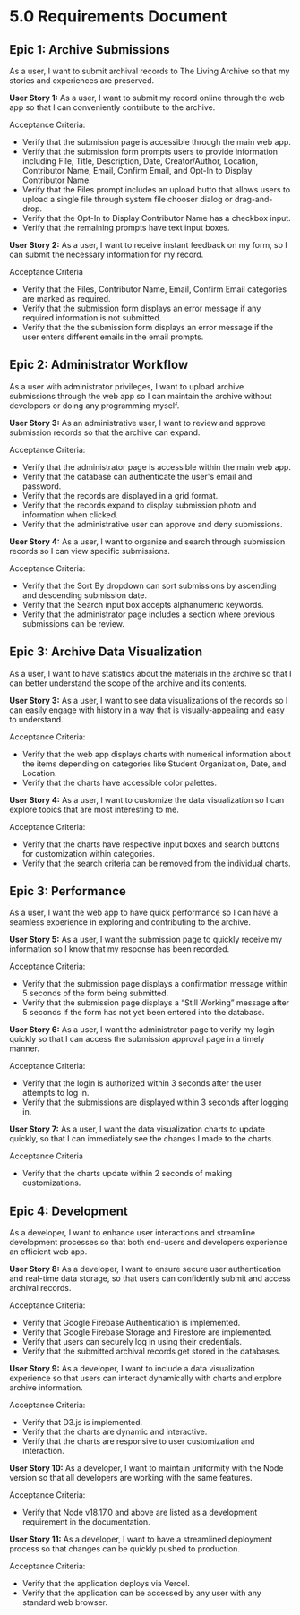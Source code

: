 # 5.0 Requirements Document
## Epic 1: Archive Submissions
As a user, I want to submit archival records to The Living Archive so that my stories and experiences are preserved.

**User Story 1:** As a user, I want to submit my record online through the web app so that I can conveniently contribute to the archive.

Acceptance Criteria:
- Verify that the submission page is accessible through the main web app.
- Verify that the submission form prompts users to provide information including File, Title, Description, Date, Creator/Author, Location, Contributor Name, Email, Confirm Email, and Opt-In to Display Contributor Name.
- Verify that the Files prompt includes an upload butto that allows users to upload a single file through system file chooser dialog or drag-and-drop.
- Verify that the Opt-In to Display Contributor Name has a checkbox input.
- Verify that the remaining prompts have text input boxes.

**User Story 2:** As a user, I want to receive instant feedback on my form, so I can submit the necessary information for my record.

Acceptance Criteria
- Verify that the Files, Contributor Name, Email, Confirm Email categories are marked as required.
- Verify that the submission form displays an error message if any required information is not submitted.
- Verify that the the submission form displays an error message if the user enters different emails in the email prompts.

## Epic 2: Administrator Workflow
As a user with administrator privileges, I want to upload archive submissions through the web app so I can maintain the archive without developers or doing any programming myself.

**User Story 3:** As an administrative user, I want to review and approve submission records so that the archive can expand.

Acceptance Criteria:
- Verify that the administrator page is accessible within the main web app.
- Verify that the database can authenticate the user's email and password.
- Verify that the records are displayed in a grid format.
- Verify that the records expand to display submission photo and information when clicked.
- Verify that the administrative user can approve and deny submissions.

**User Story 4:** As a user, I want to organize and search through submission records so I can view specific submissions.

Acceptance Criteria:
- Verify that the Sort By dropdown can sort submissions by ascending and descending submission date.
- Verify that the Search input box accepts alphanumeric keywords.
- Verify that the administrator page includes a section where previous submissions can be review.

## Epic 3: Archive Data Visualization
As a user, I want to have statistics about the materials in the archive so that I can better understand the scope of the archive and its contents.

**User Story 3:** As a user, I want to see data visualizations of the records so I can easily engage with history in a way that is visually-appealing and easy to understand.

Acceptance Criteria:
- Verify that the web app displays charts with numerical information about the items depending on categories like Student Organization, Date, and Location.
- Verify that the charts have accessible color palettes.

**User Story 4:** As a user, I want to customize the data visualization so I can explore topics that are most interesting to me.

Acceptance Criteria:
- Verify that the charts have respective input boxes and search buttons for customization within categories.
- Verify that the search criteria can be removed from the individual charts.

## Epic 3: Performance
As a user, I want the web app to have quick performance so I can have a seamless experience in exploring and contributing to the archive. 

**User Story 5:** As a user, I want the submission page to quickly receive my information so I know that my response has been recorded.

Acceptance Criteria:
- Verify that the submission page displays a confirmation message within 5 seconds of the form being submitted.
- Verify that the submission page displays a “Still Working” message after 5 seconds if the form has not yet been entered into the database.

**User Story 6:** As a user, I want the administrator page to verify my login quickly so that I can access the submission approval page in a timely manner.

Acceptance Criteria:
- Verify that the login is authorized within 3 seconds after the user attempts to log in.
- Verify that the submissions are displayed within 3 seconds after logging in.

**User Story 7:** As a user, I want the data visualization charts to update quickly, so that I can immediately see the changes I made to the charts.

Acceptance Criteria

- Verify that the charts update within 2 seconds of making customizations.

## Epic 4: Development
As a developer, I want to enhance user interactions and streamline development processes so that both end-users and developers experience an efficient web app.

**User Story 8:** As a developer, I want to ensure secure user authentication and real-time data storage, so that users can confidently submit and access archival records.

Acceptance Criteria:
- Verify that Google Firebase Authentication is implemented.
- Verify that Google Firebase Storage and Firestore are implemented.
- Verify that users can securely log in using their credentials.
- Verify that the submitted archival records get stored in the databases.

**User Story 9:** As a developer, I want to include a data visualization experience so that users can interact dynamically with charts and explore archive information.

Acceptance Criteria:
- Verify that D3.js is implemented.
- Verify that the charts are dynamic and interactive.
- Verify that the charts are responsive to user customization and interaction.

**User Story 10:** As a developer, I want to maintain uniformity with the Node version so that all developers are working with the same features.

Acceptance Criteria:
- Verify that Node v18.17.0 and above are listed as a development requirement in the documentation.

**User Story 11:** As a developer, I want to have a streamlined deployment process so that changes can be quickly pushed to production.

Acceptance Criteria:
- Verify that the application deploys via Vercel.
- Verify that the application can be accessed by any user with any standard web browser.